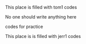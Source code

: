


This place is filled with tom1 codes

No one should write anything here 

codes for practice 





This place is is filled with jerr1 codes

